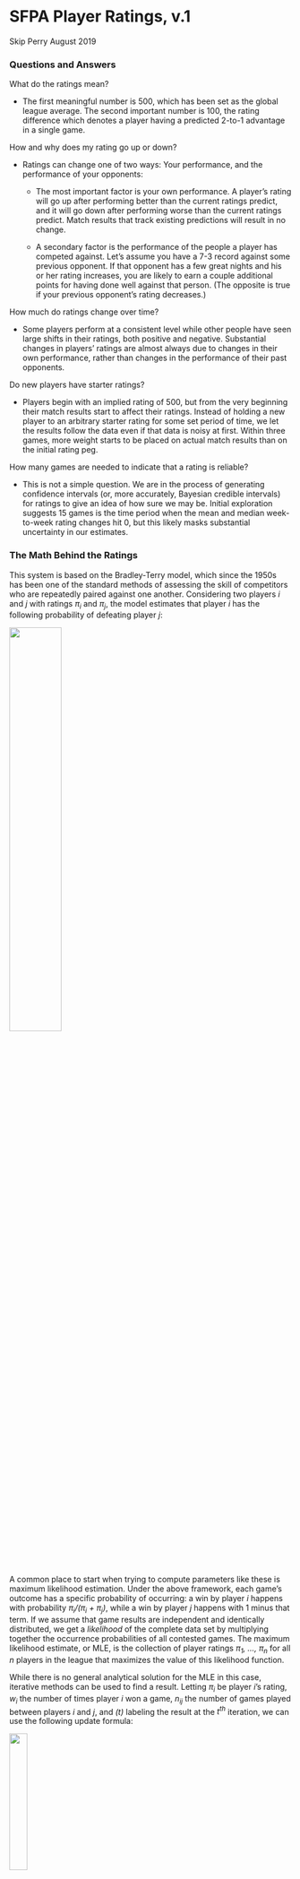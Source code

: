 SFPA Player Ratings, v.1
================
Skip Perry
August 2019

### Questions and Answers

What do the ratings mean?

  - The first meaningful number is 500, which has been set as the global
    league average. The second important number is 100, the rating
    difference which denotes a player having a predicted 2-to-1
    advantage in a single game.

How and why does my rating go up or down?

  - Ratings can change one of two ways: Your performance, and the
    performance of your opponents:
    
      - The most important factor is your own performance. A player’s
        rating will go up after performing better than the current
        ratings predict, and it will go down after performing worse than
        the current ratings predict. Match results that track existing
        predictions will result in no change.
    
      - A secondary factor is the performance of the people a player has
        competed against. Let’s assume you have a 7-3 record against
        some previous opponent. If that opponent has a few great nights
        and his or her rating increases, you are likely to earn a couple
        additional points for having done well against that person. (The
        opposite is true if your previous opponent’s rating decreases.)

How much do ratings change over time?

  - Some players perform at a consistent level while other people have
    seen large shifts in their ratings, both positive and negative.
    Substantial changes in players’ ratings are almost always due to
    changes in their own performance, rather than changes in the
    performance of their past opponents.

Do new players have starter ratings?

  - Players begin with an implied rating of 500, but from the very
    beginning their match results start to affect their ratings. Instead
    of holding a new player to an arbitrary starter rating for some set
    period of time, we let the results follow the data even if that data
    is noisy at first. Within three games, more weight starts to be
    placed on actual match results than on the initial rating peg.

How many games are needed to indicate that a rating is reliable?

  - This is not a simple question. We are in the process of generating
    confidence intervals (or, more accurately, Bayesian credible
    intervals) for ratings to give an idea of how sure we may be.
    Initial exploration suggests 15 games is the time period when the
    mean and median week-to-week rating changes hit 0, but this likely
    masks substantial uncertainty in our estimates.

### The Math Behind the Ratings

This system is based on the Bradley-Terry model, which since the 1950s
has been one of the standard methods of assessing the skill of
competitors who are repeatedly paired against one another. Considering
two players *i* and *j* with ratings *π<sub>i</sub>* and
*π<sub>j</sub>*, the model estimates that player *i* has the following
probability of defeating player
*j*:

<!-- $$\text{P[Player } i \text{ defeats player } j] = p_{i > j} = \frac{\pi_i}{\pi_i + \pi_j}$$ -->

<img src="images/eqn1.png" width="43%">

A common place to start when trying to compute parameters like these is
maximum likelihood estimation. Under the above framework, each game’s
outcome has a specific probability of occurring: a win by player *i*
happens with probability *π<sub>i</sub>/(π<sub>i</sub> +
π<sub>j</sub>)*, while a win by player *j* happens with 1 minus that
term. If we assume that game results are independent and identically
distributed, we get a *likelihood* of the complete data set by
multiplying together the occurrence probabilities of all contested
games. The maximum likelihood estimate, or MLE, is the collection of
player ratings *π<sub>1</sub>, …, π<sub>n</sub>* for all *n* players in
the league that maximizes the value of this likelihood function.

While there is no general analytical solution for the MLE in this case,
iterative methods can be used to find a result. Letting *π<sub>i</sub>*
be player *i*’s rating, *w<sub>i</sub>* the number of times player *i*
won a game, *n<sub>ij</sub>* the number of games played between players
*i* and *j*, and *(t)* labeling the result at the *t<sup>th</sup>*
iteration, we can use the following update
formula:

<!-- $$\pi_i^{(t)} = \frac{w_i}{\sum_{j \neq i} \frac{n_{ij}}{\pi_i^{(t-1)} + \pi_j^{(t-1)}}}$$ -->

<img src="images/eqn2.png" width="25%">

Or, in a format that may be easier to
understand:

<!-- $$\pi_i^{new} = \frac{\text{# of total wins by player } i}{\sum_{\text{All games played by } i} \frac{\text{# of games between } i, j}{\pi_i^{current} + \pi_j^{current}}}$$ -->

<img src="images/eqn3.png" width="40%">

This adaptation of the expectation-maximization (EM) algorithm loops
through each player, updating their rating using the latest estimates of
all their opponents’ ratings. Eventually, each update will have such a
small effect on the vector of player ratings that we can stop the
process.

Maximum likelihood estimation is the single most widely used method of
parameter estimation, but it is far from perfect. While convergence is
guaranteed under certain conditions, one of those conditions deals with
having a sufficient number of connections in the data, such as you might
find in a series of round-robin games played between all teams in a
league (Hunter 2004). Additionally, the MLE can converge toward the
boundary of a parameter space when faced with extreme data, which in
this case would mean a rating of 0 for a winless player and a rating of
infinity for an undefeated one. The SFPA league data set faces both of
these issues - sparse data with many members playing only a handful of
games against a limited subset of opponents, and some examples of
players with no wins at all.

Bayesian methods allow us to avoid these problems. Instead of finding an
MLE after taking undesirable steps like omitting winless players or
mandating a minimum number of games, we calculate the maximum a priori
(MAP) estimate of ***π*** by setting a *G(a, b)* prior on *π*, where *G*
is a gamma distribution with shape and rate parameters *a* and *b*. This
prior is conjugate to the complete data likelihood function and results
in the following update
formula:

<!-- $$\pi_i^{(t)} = \frac{a - 1 + w_i}{b + \sum_{j \neq i} \frac{n_{ij}}{\pi_i^{(t-1)} + \pi_j^{(t-1)}}}$$ -->

<img src="images/eqn4.png" width="28%">

Like the MLE, MAP estimation provides a point estimate, though in this
case it is the mode of a posterior distribution rather than the value at
which a likelihood function is maximized. (Note that for *a = 1* and *b
= 0*, the MAP and maximum likelihood estimates are equivalent; see Caron
and Doucet (2012) for more information.)

Under this setup, as in many Bayesian applications, the choice of prior
has a major impact on the model. When *a = 1*, we get the MLE; as the
value of *a* increases, the impact of actual game results decreases as
the numerator and denominator in the update formula become dominated by
the constant *a - 1* and *b* terms. Hyperparameter tuning for *a*
resulted in an optimal choice of 3 - a weakly informative prior.

The scale of these ratings is arbitrary; any set of ratings can be
multiplied by some positive constant and result in the same probability
*p<sub>i\>j</sub>* for all *i* and *j*. As a result, in the MLE context,
we would need to peg a player rating *π<sub>i</sub>* to a particular
value, or set up an additional constraint such as *Σ<sub>n</sub> π\_i =
1000/n*, in order to arrive at a unique solution. In the MAP
formulation, we can make the model identifiable by setting *b = (a - 1)
/ 500* and ensure a rough average player rating of about 500 in the
process.

One issue with the system as described so far is interpretability.
Ratings are only meaningful in relation to each other; a 100-point gap
between players rated 200 and 300 (a 60% win probability for the
higher-ranked player) means something different than the same 100-point
gap between players rated 800 and 900 (a 53% win probability for the
higher-ranked player). A solution is to transform the raw rating
*π<sub>i</sub>* into a new rating *R<sub>i</sub>*, where *µ* is defined
as the mean logged rating across the league:

<!-- $$R_i = 144 \text{ log}(\pi_i) + 500 - \mu$$ -->

<img src="images/eqn5.png" width="27%">

Then we get a new formula for *p<sub>i\>j</sub>*, the probability that
player *i* defeats player
*j*:

<!-- $$p_{i > j} = \frac{1}{1 + \text{exp}\Big{(}\frac{R_j - R_i}{144}\Big{)}}$$ -->

<img src="images/eqn6.png" width="24%">

(Plugging in the formulas for *R<sub>i</sub>* and *R<sub>j</sub>* in the
above will demonstrate the equality of this formulation with the
original *p<sub>i\>j</sub> = π<sub>i</sub>/(π<sub>i</sub> +
π<sub>j</sub>)*.)

This transformation adds one more step to the process but leads to
ratings that are easier to understand. First, the *500 - µ* factor means
the system is explicitly centered at 500. Second, the scaling factor in
the exponential denominator results in rating comparisons having a
consistent meaning: no matter how high or low a player is ranked, an
advantage of 100 points means that player has 2-to-1 odds to win a game,
regardless of whether the matchup in question is 200 vs. 300 or 600
vs. 700. These differences are multiplicative, meaning that a 200-point
advantage predicts 4-to-1 odds, a 300-point advantage 8-to-1, and so on.
This has the follow-on effect of reducing rightward skew in the data and
providing a natural limit to players’ ratings.

Other considerations included:

  - Home-table advantage: In the past three seasons, about 52% of games
    have been won by the home team, a small but significant edge to the
    home player. There also exists a simple way to incorporate this
    factor into the ratings, letting *p<sub>i\>j</sub> =
    θπ<sub>i</sub>/(θπ<sub>i</sub> + π<sub>j</sub>)* where *θ \> 1* is
    the home-table advantage (or *θ \< 1* if it’s a disadvantage).
    Unfortunately, this is a noisy input: due to scheduling conflicts
    and bar remodeling, teams often play “home” games at other bars;
    most week 1 games are home games for both teams; and playoff games
    represent an uneven playing field since higher-seeded teams play at
    home while lower-seeded teams play on the road, among other factors.
    After quite a bit of experimentation in this area failed to improve
    model performance, I omitted the home-table advantage from the
    rating system.

  - Time decay: In pool, a player’s skill level can sometimes change
    over time. One approach to this phenomenon is to assume that these
    changes are the result of random noise and place equal weight on
    every game in a player’s match history; another might be to use a
    subset of a player’s most recent games, on the assumption that those
    games most accurately reflect their skill. The middle-ground
    solution used here is to place less weight on older matches. The
    current season is Fall 2019; these most recent matches are given a
    full weighting factor of 1. Each previous season is given a reduced
    weight of 5%, meaning Spring 2019 games have a weight of 0.95, Fall
    2018 games have a weight of 0.9, and so on. The exact values for
    these parameters had little impact on model performance so the
    weights were chosen arbitrarily. The end result is a rating system
    that is responsive to change but reduces the number of wild
    temporary swings, especially for players with a large number of
    games. One potential issue with this process going forward is that
    players who haven’t competed in a number of years will see their
    ratings drift toward the league average as the smaller weighting
    factors increase the impact of the prior relative to actual game
    results.

  - Robustness: In order to prevent new players with ratings based on a
    small amount of data from having an outsize impact on the ratings of
    more established players, it is also possible to introduce weighting
    factors that reduce the impact of games involving newcomers. As with
    the time decay, experimentation with different reasonable values of
    this parameter showed a negligible impact on model performance.
    Exploratory analysis of players’ ratings over time showed
    week-to-week standard deviations plateauing at 15 games - meaning
    that within only four match nights, a new player’s rating has
    reached a relative steady state. As a result, for now the ratings do
    not include a robustness penalty against new players.

### Comparison with Elo ratings

The Elo system, used in chess and many other zero-sum competitive
settings, has many similarities with the Bradley-Terry setup (Glickman
and Jones 1999). Each player has a rating which is used to estimate a
game win probability, which feeds back into the model in the form of a
new rating conditional on the eventual result. Unlike the complex
iterative method used to find a Bradley-Terry estimate, the Elo rating
update formula is simple:

<!-- $$R_{new} = R_{old} + K(1_{win} - P_{win})$$ -->

<img src="images/eqn7.png" width="30%">

We can think of this as akin to a player putting poker chips into the
pot before each game, and receiving a reward proportional to their
likelihood of winning. The greater a player’s chance of winning, the
smaller the increase in their rating will be if they win and the larger
the decrease will be if they lose. The *K* term is a velocity parameter
that determines how quickly ratings change along with new information. A
higher value of *K* results in faster updates, but also more noise in
the model. This is a sequential process in which rating updates are
applied after each game or match, and only the ratings of the two
players involved are affected. Like all models, it has pluses and
minuses:

Pros:

  - Less computationally intensive
  - Easy to visualize and understand changes over time
  - More recent matches are given greater weight

Cons:

  - Can be noisy
  - Can give strong players too much credit for beating weaker
    opponents, especially in the second half of the season when teams of
    similar overall skill level play against each other
  - Different values of *K* have a drastic impact on the model
  - Each game only affects two players; Bradley-Terry populates changes
    throughout the entire player population

See Aldous (2017) for a more in-depth discussion of this subject.

Experiments with Elo ratings in the current context with various *K*
formulations showed slightly weaker predictive results than the
Bradley-Terry model, probably because this data set has the triple
challenges of sparsity (most players don’t play each other and when they
do play each other it’s only once per night), weak connections in the
data (teams across the skill level spectrum only play each other for the
first five weeks of the season), and a high-variance input (one game of
8-ball, where even beginners can run out with a good layout). Low or
strongly decreasing values of *K* along with number of games played
resulted in rating changes moving too slowly; higher values of *K*
created too much noise.

More importantly, it is clear from a conceptual standpoint that each
game can provide useful information about more than the two players
involved. If player A beat player B last week and player B beats player
C this week, then this week we learned something about player A even
though he or she didn’t compete. The Elo system ignores this information
while Bradley-Terry uses it to update our best guess of player A’s skill
level.

### References

<div id="refs" class="references">

<div id="ref-aldous">

Aldous, David. 2017. “Elo Ratings and the Sports Model.” *Statistical
Science* 32 (4): 616–29.
<https://www.stat.berkeley.edu/~aldous/Papers/me-Elo-SS.pdf>.

</div>

<div id="ref-carondoucet">

Caron, François, and Arnoud Doucet. 2012. “Efficient Bayesian Inference
for Generalized Bradley-Terry Models.” *Journal of Computational and
Graphical Statistics* 21 (1): 174–96.
<http://www.stats.ox.ac.uk/%7Edoucet/caron_doucet_bayesianbradleyterry.pdf>.

</div>

<div id="ref-glickman">

Glickman, Mark, and Albyn Jones. 1999. “Rating the Chess Rating System.”
*Chance* 12 (2): 21–28. <http://www.glicko.net/research/chance.pdf>.

</div>

<div id="ref-hunter2004">

Hunter, David. 2004. “ML Algorithms for Generalized Bradley-Terry
Models.” *The Annals of Statistics* 32 (1): 384–406.
<http://personal.psu.edu/drh20/papers/bt.pdf>.

</div>

</div>
